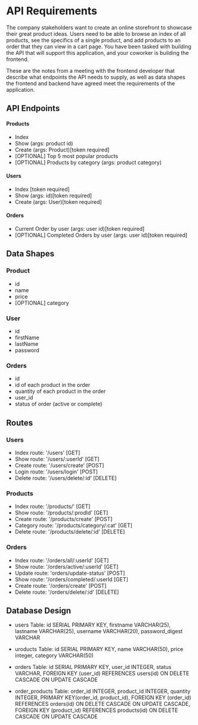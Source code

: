 # API Requirements
The company stakeholders want to create an online storefront to showcase their great product ideas. Users need to be able to browse an index of all products, see the specifics of a single product, and add products to an order that they can view in a cart page. You have been tasked with building the API that will support this application, and your coworker is building the frontend.

These are the notes from a meeting with the frontend developer that describe what endpoints the API needs to supply, as well as data shapes the frontend and backend have agreed meet the requirements of the application. 

## API Endpoints
#### Products
- Index 
- Show (args: product id)
- Create (args: Product)[token required]
- [OPTIONAL] Top 5 most popular products 
- [OPTIONAL] Products by category (args: product category)

#### Users
- Index [token required]
- Show (args: id)[token required]
- Create (args: User)[token required]

#### Orders
- Current Order by user (args: user id)[token required]
- [OPTIONAL] Completed Orders by user (args: user id)[token required]

## Data Shapes
### Product
-  id
- name
- price
- [OPTIONAL] category

### User
- id
- firstName
- lastName
- password

### Orders
- id
- id of each product in the order
- quantity of each product in the order
- user_id
- status of order (active or complete)

## Routes
### Users
- Index route: '/users' [GET]
- Show route: '/users/:userId' [GET]
- Create route: '/users/create' [POST]
- Login route: '/users/login' [POST]
- Delete route: '/users/delete/:id' [DELETE]


### Products
- Index route: '/products/' [GET]
- Show route: '/products/:prodId' [GET]
- Create route: '/products/create' [POST]
- Category route: '/products/category/:cat' [GET]
- Delete route: '/products/delete/:id' [DELETE]


### Orders
- Index route: '/orders/all/:userId' [GET]
- Show route: '/orders/active/:userId' [GET]
- Update route: 'orders/update-status' [POST]
- Show route: '/orders/completed/:userId [GET]
- Create route: '/orders/create' [POST]
- Delete route: '/orders/delete/:id' [DELETE]

## Database Design
- users Table:
    id SERIAL PRIMARY KEY, 
    firstname VARCHAR(25), 
    lastname VARCHAR(25), 
    username VARCHAR(20),
    password_digest VARCHAR

- uroducts Table:
    id SERIAL PRIMARY KEY, 
    name VARCHAR(50), 
    price integer, 
    category VARCHAR(50)

- orders Table:
    id SERIAL PRIMARY KEY, 
    user_id INTEGER,
    status VARCHAR,
    FOREIGN KEY (user_id) REFERENCES users(id)
        ON DELETE CASCADE ON UPDATE CASCADE

- order_products Table:
    order_id INTEGER,
    product_id INTEGER, 
    quantity INTEGER,
    PRIMARY KEY(order_id, product_id),
    FOREIGN KEY (order_id) REFERENCES orders(id)
        ON DELETE CASCADE ON UPDATE CASCADE,
    FOREIGN KEY (product_id) REFERENCES products(id)
        ON DELETE CASCADE ON UPDATE CASCADE
